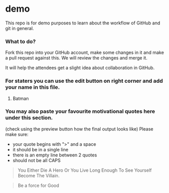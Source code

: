 # demo

This repo is for demo purposes to learn about the workflow of GitHub and git in general.

### What to do?
Fork this repo into your GitHub account, make some changes in it and make a pull request against this.
We will review the changes and merge it.

It will help the attendees get a slight idea about collaboration in GitHub.



### For staters you can use the edit button on right corner and add your name in this file.

1. Batman






### You may also paste your favourite motivational quotes here under this section.
(check using the preview button how the final output looks like)
Please make sure:
- your quote  begins with ">" and a space
- it should be in a single line
- there is an empty line between 2 quotes
- should not be all CAPS



> You Either Die A Hero Or You Live Long Enough To See Yourself Become The Villain.

> Be a force for Good

